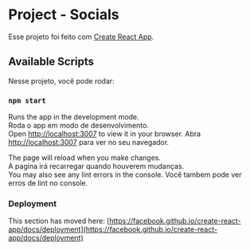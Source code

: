 # Project - Socials

Esse projeto foi feito com [Create React App](https://github.com/facebook/create-react-app).

## Available Scripts

Nesse projeto, você pode rodar:

### `npm start`

Runs the app in the development mode.\
Roda o app em modo de desenvolvimento.\
Open [http://localhost:3007](http://localhost:3007) to view it in your browser.
Abra [http://localhost:3007](http://localhost:3007) para ver no seu navegador.


The page will reload when you make changes.\
A pagina irá recarregar quando houverem mudanças.\
You may also see any lint errors in the console.
Você tambem pode ver erros de lint no console.


### Deployment

This section has moved here: [https://facebook.github.io/create-react-app/docs/deployment](https://facebook.github.io/create-react-app/docs/deployment)
